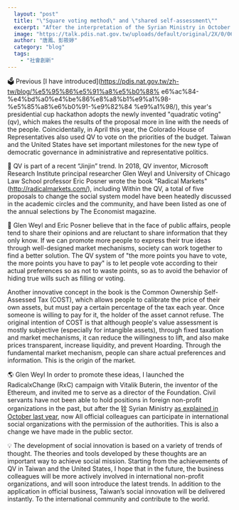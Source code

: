 ```yaml
---
  layout: "post"
  title: "\"Square voting method\" and \"shared self-assessment\""
  excerpt: "After the interpretation of the Syrian Ministry in October last year, all the official colleagues are now able to participate in international social organizations with the permission of the authorities. This is also a change we have made in the public sector."
  image: "https://talk.pdis.nat.gov.tw/uploads/default/original/2X/0/06b90db7e18c8b1d288d2f565ae1141f14483a11.jpeg"
  author: "唐鳳、彭筱婷"
  category: "blog"
  tags: 
    - "社會創新"
---
```



🗳 Previous [I have introduced](https://pdis.nat.gov.tw/zh-tw/blog/%e5%95%86%e5%91%a8%e5%b0%88% e6%ac%84-%e4%bd%a0%e4%be%86%e8%a8%b1%e9%a1%98-%e5%85%a8%e6%b0%91-%e9%82%84 %e9%a1%98/), this year's presidential cup hackathon adopts the newly invented "quadratic voting" (qv), which makes the results of the proposal more in line with the needs of the people. Coincidentally, in April this year, the Colorado House of Representatives also used QV to vote on the priorities of the budget. Taiwan and the United States have set important milestones for the new type of democratic governance in administrative and representative politics. 

🎪 QV is part of a recent “Jinjin” trend. In 2018, QV inventor, Microsoft Research Institute principal researcher Glen Weyl and University of Chicago Law School professor Eric Posner wrote the book "Radical Markets" (http://radicalmarkets.com/), including Within the QV, a total of five proposals to change the social system model have been heatedly discussed in the academic circles and the community, and have been listed as one of the annual selections by The Economist magazine. 

📢 Glen Weyl and Eric Posner believe that in the face of public affairs, people tend to share their opinions and are reluctant to share information that they only know. If we can promote more people to express their true ideas through well-designed market mechanisms, society can work together to find a better solution. The QV system of "the more points you have to vote, the more points you have to pay" is to let people vote according to their actual preferences so as not to waste points, so as to avoid the behavior of hiding true wills such as filling or voting. 

 Another innovative concept in the book is the Common Ownership Self-Assessed Tax (COST), which allows people to calibrate the price of their own assets, but must pay a certain percentage of the tax each year. Once someone is willing to pay for it, the holder of the asset cannot refuse. The original intention of COST is that although people's value assessment is mostly subjective (especially for intangible assets), through fixed taxation and market mechanisms, it can reduce the willingness to lift, and also make prices transparent, increase liquidity, and prevent Hoarding. Through the fundamental market mechanism, people can share actual preferences and information. This is the origin of the market. 

🌎 Glen Weyl In order to promote these ideas, I launched the RadicalxChange (RxC) campaign with Vitalik Buterin, the inventor of the Ethereum, and invited me to serve as a director of the Foundation. Civil servants have not been able to hold positions in foreign non-profit organizations in the past, but after the 铨 Syrian Ministry [as explained in October last year](https://issuu.com/pdis.tw/docs/__pdf-x?e=0), now All official colleagues can participate in international social organizations with the permission of the authorities. This is also a change we have made in the public sector. 

💡 The development of social innovation is based on a variety of trends of thought. The theories and tools developed by these thoughts are an important way to achieve social mission. Starting from the achievements of QV in Taiwan and the United States, I hope that in the future, the business colleagues will be more actively involved in international non-profit organizations, and will soon introduce the latest trends. In addition to the application in official business, Taiwan’s social innovation will be delivered instantly. To the international community and contribute to the world. 
